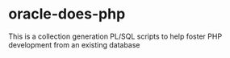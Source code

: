 # oracle-does-php
This is a collection generation PL/SQL scripts to help foster PHP development from an existing database
